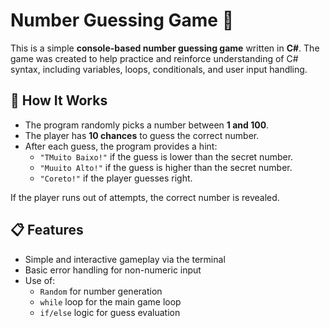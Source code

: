 # Number Guessing Game 🎯

This is a simple **console-based number guessing game** written in **C#**. The game was created to help practice and reinforce understanding of C# syntax, including variables, loops, conditionals, and user input handling.

## 🧠 How It Works

- The program randomly picks a number between **1 and 100**.
- The player has **10 chances** to guess the correct number.
- After each guess, the program provides a hint:
  - `"TMuito Baixo!"` if the guess is lower than the secret number.
  - `"Muuito Alto!"` if the guess is higher than the secret number.
  - `"Coreto!"` if the player guesses right.

If the player runs out of attempts, the correct number is revealed.

## 📋 Features

- Simple and interactive gameplay via the terminal
- Basic error handling for non-numeric input
- Use of:
  - `Random` for number generation
  - `while` loop for the main game loop
  - `if/else` logic for guess evaluation
